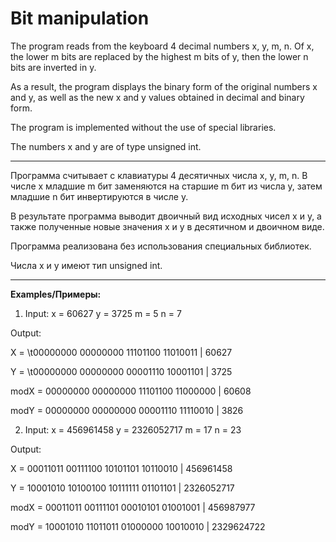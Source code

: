 # Bit manipulation

The program reads from the keyboard 4 decimal numbers x, y, m, n. Of x, the lower m bits are replaced by the highest m bits of y, then the lower n bits are inverted in y.

As a result, the program displays the binary form of the original numbers x and y, as well as the new x and y values ​​obtained in decimal and binary form.

The program is implemented without the use of special libraries.

The numbers x and y are of type unsigned int.

---

Программа считывает с клавиатуры 4 десятичных числа x, y, m, n. В числе x младшие m бит  заменяются на старшие m бит из числа y, затем младшие n бит инвертируются в числе y.

В результате программа выводит двоичный вид исходных чисел х и у, а также полученные новые значения х и у в десятичном и двоичном виде.

Программа реализована без использования специальных библиотек.

Числа x и y имеют тип  unsigned int.

---

**Examples/Примеры:**

1. Input: 
x = 60627 
y = 3725 
m = 5
n = 7

Output:

X =      \t00000000 00000000 11101100 11010011 |  60627

Y =      \t00000000 00000000 00001110 10001101 |  3725

modX =   00000000 00000000 11101100 11000000 |  60608

modY =   00000000 00000000 00001110 11110010 |  3826


2. Input: 
x = 456961458 
y = 2326052717
m = 17
n = 23

Output:


X =      00011011 00111100 10101101 10110010 |  456961458

Y =      10001010 10100100 10111111 01101101 |  2326052717

modX =   00011011 00111101 00010101 01001001 |  456987977

modY =   10001010 11011011 01000000 10010010 |  2329624722
